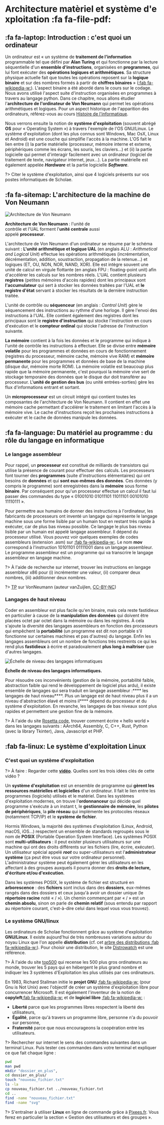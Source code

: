 # Architecture matèriel et système d'exploitation <span onclick="window.print()" class="pdf-link"> :fa fa-file-pdf:</span>

## :fa fa-laptop: Introduction : c'est quoi un ordinateur

Un ordinateur est « un système de **traitement de l'information**
programmable tel que défini par **Alan Turing** et qui fonctionne par la
lecture séquentielle d'un **ensemble d'instructions**, organisées en
**programmes**, qui lui font exécuter des **opérations logiques et
arithmétiques**. Sa structure physique actuelle fait que toutes les
opérations reposent sur la **logique binaire** et sur des nombres formés
à partir de **chiffres binaires** »
([:fab fa-wikipedia-w:](https://fr.wikipedia.org/wiki/Ordinateur)). L'aspect
binaire a été abordé dans le cours sur le codage. Nous avons utilisé
l'aspect suite d'instruction organisées en programmes à travers au
langage python. Dans ce chapitre, nous allons étudier l'**architecture
de l'ordinateur de Von Neumann** qui permet les opérations arithmétiques
et logiques. Pour un aspect historique de l'apparition des ordinateurs,
référez-vous au cours [Histoire de l'informatique](premiere/histoire.md).


Nous verrons ensuite la notion de **système d'exploitation** (souvent
abrégé **OS** pour « Operating System ») à travers l'exemple de l'OS
GNU/Linux. Le système d'exploitation (dont les plus connus sont Windows,
Mac OsX, Linux et Android) est une couche qui simplifie l'accès à la
machine. L'OS fait le lien entre (i) la partie matérielle (processeur,
mémoire interne et externe, périphériques comme les écrans, les souris,
les claviers...) et (ii) la partie logicielle qui permet d'interagir
facilement avec un ordinateur (logiciel de traitement de texte,
navigateur internet, jeux...). La partie matérielle est également
appelée ***Hardware*** et la partie logicielle ***Software***.

?> Citer le système d'exploitation, ainsi que 4 logiciels présents sur vos postes informatiques de Scholae.

## :fa fa-sitemap: L'architecture de la machine de Von Neumann


<div class="img-flow" style="max-width:320px;">

![Architecture de Von Neumann](/../_img/Von_Neumann_architecture_fr.svg)

<p class="center-p"><strong>Architecture de Von Neumann </strong> : l'unité de contrôle et l'UAL forment l'<strong>unité centrale</strong> aussi appelé <strong>processeur</strong>. <p>
</div>

L'architecture de Von Neumann d'un ordinateur se résume par le schéma
suivant : **L'unité arithmétique et logique UAL** (en anglais ALU :
*Arithmetical and Logical Unit*) effectue les opérations arithmétiques
(incrémentation, décrémentation, addition, soustraction, propagation de
la retenue...) et logiques (ET, OU, NON, NOR, NAND, XOR). Elle est
intègre souvent une unité de calcul en virgule flottante (en anglais
FPU : floating-point unit) afin d'accélérer les calculs sur les nombres
réels. L'UAL contient plusieurs **registres** (petites mémoires d'accès
rapides) dont les principaux sont **l'accumulateur** qui sert à stocker
les données traitées par l'UAL et **le registre d'état** servant à
stocker les résultats de la dernière instruction traitée.

L'unité de contrôle ou **séquenceur** (en anglais : *Control Unit*) gère
le séquencement des instructions au rythme d'une horloge. Il gère
l'envoi des instructions à l'UAL. Elle contient également des registres
dont les principaux sont le **registre d'instruction** qui stocke
l'instruction en cours d'exécution et le **compteur ordinal** qui stocke
l'adresse de l'instruction suivante.

**La mémoire** contient à la fois les données et le programme qui
indique à l'unité de contrôle les instructions à effectuer. Elle se
divise entre **mémoire volatile** pour les programmes et données en
cours de fonctionnement (registres du processeur, mémoire cache, mémoire
vive RAM) et **mémoire permanente** pour les programmes et données de
base de la machine (disque dur, mémoire morte ROM). La mémoire volatile
est beaucoup plus rapide que la mémoire permanente, c'est pourquoi la
mémoire vive sert de stockage temporaire des données que le disque dur
doit transférer au processeur. L'**unité de gestion des bus** (ou unité
entrées-sorties) gère les flux d'informations entrant et sortant.

Un **microprocesseur** est un circuit intégré qui contient toutes les
composantes de l'architecture de Von Neumann. Il contient en effet une
mémoire cache permettant d'accélérer le traitement en limitant l'accès à
la mémoire vive. Le cache d'instructions reçoit les prochaines
instructions à exécuter et le cache de données manipule les données.

## :fa fa-language: Du matériel au programme : du rôle du langage en informatique

### Le langage assembleur

Pour rappel, un **processeur** est constitué de milliards de transistors
qui utilise la présence de courant pour effectuer des calculs. Les
processeurs font tourner des **programmes** (suite d'instructions
élémentaires) qui ont besoins de **données** et qui **sont eux-mêmes des
données**. Ces données (y compris le programme) sont enregistrées dans
la **mémoire** sous forme **binaire**. Par conséquent pour qu'un
processeur effectue un calcul il faut lui passer des commandes du type
« 01001010 01011101 11011101 00101010 11110111 ».

Pour permettre aux humains de donner des instructions à l'ordinateur,
les fabricants de processeurs ont inventé un langage qui représente le
langage machine sous une forme lisible par un humain tout en restant
très rapide à exécuter, car de plus bas niveau possible. Ce langage le
plus bas niveau lisible par un humain est appelé langage assembleur. Il
dépend du processeur utilisé. Vous pouvez voir quelques exemples de
codes assembleurs (extension .asm) sur
[:fab fa-wikipedia-w:](https://fr.wikipedia.org/wiki/Assembleur#Exemples_simples).
Le nom **mov** correspond à l'instruction 10101101 01111001 dans un
langage assembleur. Le programme assembleur est un programme qui va
transcrire le langage assembleur en langage machine.


?> À l'aide de recherche sur internet, trouver les instructions
en langage assembleur x86 pour (i) incrémenter une valeur, (ii) comparer
deux nombres, (iii) additionner deux nombres.

?> [TP](https://adrientaudiere.github.io/cours_nsi/_doc/TP-VonNeumann_vanZuijlen.pdf) sur VonNeumann (auteur vanZuijlen, [CC-BY-NC](https://creativecommons.org/licenses/by-nc/2.0/fr/))


### Langages de haut niveau

Coder en assembleur est plus facile qu'en binaire, mais cela reste
fastidieux en particulier à cause de la **manipulation des données** qui
doivent être placées octet par octet dans la mémoire ou dans les
registres. À cela s'ajoute la diversité des langages assembleurs en
fonction des processeurs qui empêchent la **portabilité** (un programme
est dit non portable s'il fonctionne sur certaines machines et pas
d'autres) du langage. Enfin les langages assembleurs ont un nombre de
fonctions très restreints ce qui les rend plus **fastidieux** à écrire
et paradoxalement **plus long à maîtriser** que d'autres langages.

![Échelle de niveau des langages informatiques](../_img/echelle_niveau_langage_informatique.svg ':size=50%')

<p class="center-p"> 
<strong>Échelle de niveau des langages informatiques.</strong>
<p>

Pour résoudre ces inconvénients (gestion de la mémoire, portabilité
faible, abstraction faible qui rend le développement de logiciel plus
ardu), il existe ensemble de langages qui sera traduit en langage
assembleur :**** les langages de haut niveau****. Plus un langage est de
haut niveau plus il a un niveau d'abstraction élavé et moins il****
dépend du processeur et du système d'exploitation. En revanche, les
langages de bas niveaux sont plus rapides et permettent une gestion fine
de la mémoire.

?> À l'aide du site [Rosetta code](http://www.rosettacode.org/wiki/Hello_world/Graphical),
trouver comment écrire « hello world » dans les langages suivants : AArch64, Assembly, C, C++, Rust, Python (avec la library Tkinter), Java, Javascript et PHP.

## :fab fa-linux: Le système d'exploitation Linux

### C'est quoi un système d'exploitation

?> À faire : Regarder cette [**vidéo**](https://invidious.tube/watch?v=SpCP2oaCx8A). Quelles sont les trois idées clés de cette vidéo ?

Un **système d'exploitation** est un ensemble de programme qui **gèrent les
ressources matérielles et logicielles** d'un ordinateur. Il fait le lien
entre les programmes (logiciels) utilisés et le matériel. Dans les
systèmes d'exploitation modernes, on trouve l'**ordonnanceur** qui décide
quel programme s'exécute à un instant t, le **gestionnaire de mémoire**, les
**pilotes de périphériques**, la **pile réseau** qui implémente les protocoles
réseaux (notamment TCP/IP) et le **système de fichier**.

Hormis Windows, la majorité des systèmes d'exploitation (Linux, Android,
macOS, iOS...) respectent un ensemble de standards regroupés sous le nom
de **POSIX** (Portable Operation System Interface). Les systèmes POSIX sont
**multi-utilisateurs** : il peut exister plusieurs utilisateurs sur une
machine qui ont des droits différents sur les fichiers (lire, écrire,
exécuter). Un utilisateur spécial appelé ***root*** ou super-utilisateurs
est l'**administrateur système** (ça peut être vous sur votre ordinateur
personnel). L'administrateur système peut également gérer les utilisateurs
en les affectant à des groupes auxquels il pourra donner des **droits de
lecture, d'écriture et/ou d'exécution**.

Dans les systèmes POSIX, le système de fichier est structuré en
**arborescence** : des **fichiers** sont inclus dans des **dossiers**, eux-mêmes
rangés dans des dossiers et ceux jusqu'à avoir un dossier unique (le
**répertoire racine** noté « / »). Un chemin commençant par « / » est un
**chemin absolu**, sinon on parle de **chemin relatif** (sous entendu par
rapport au répertoire courant, c'est-à-dire celui dans lequel vous vous
trouvez).

### Le système GNU/linux

Les ordinateurs de Scholae fonctionnent grâce au système d'exploitation
**GNU/Linux**. Il existe aujourd'hui de très nombreuses variations autour du
noyau Linux que l'on appelle **distribution** (cf. cet [arbre des
distributions :fab fa-wikipedia-w:](https://upload.wikimedia.org/wikipedia/commons/1/1b/Linux_Distribution_Timeline.svg?uselang=fr)).
Pour choisir une distribution, le site
[Distrowatch](https://distrowatch.com/dwres.php?resource=major) est une
référence.

?> À l'aide du site [top500](https://www.top500.org/statistics/treemaps/) qui recense les 500 plus gros ordinateurs au monde, trouver les 5 pays
qui en hébergent le plus grand nombre et indiquer les 3 systèmes d'Exploitation les plus utilisés par ces ordinateurs.

En 1983, Richard Stallman initie le **projet GNU** [:fab fa-wikipedia-w:](https://fr.wikipedia.org/wiki/Projet_GNU) (pour Gnu is Not Unix)
avec l'objectif de créer un système d'exploitation libre pour concurrencer Microsoft. Il est également l'inventeur de la notion de
**copyleft**[:fab fa-wikipedia-w:](https://fr.wikipedia.org/wiki/Copyleft) et de **logiciel libre** [:fab fa-wikipedia-w:](https://fr.wikipedia.org/wiki/Logiciel_libre) :

- **Liberté** parce que les programmes libres respectent la liberté des utilisateurs,
- **Égalité**, parce qu'à travers un programme libre, personne n'a du pouvoir sur personne,
- **Fraternité** parce que nous encourageons la coopération entre les utilisateurs.

?> Rechercher sur internet le sens des commandes suivantes dans un terminal Linux. Puis tester ces commandes dans votre terminal et expliquer ce que fait chaque ligne :

```bash
pwd
man pwd
mkdir "dossier_en_plus",
cd dossier_en_plus/
touch "nouveau_fichier.txt"
ls -la
cp nouveau_fichier.txt ../nouveau_fichier.txt
cd ..
find -name "nouveau_fichier.txt"
find -name "svg" 
```

?> S'entraîner à utiliser **Linux** en ligne de commande grâce à [Pixees.fr](https://pixees.fr/informatiquelycee/n_site/nsi_prem_cmd_base_linux.html). Vous ferez en particulier la section « Gestion des utilisateurs et des groupes ».
